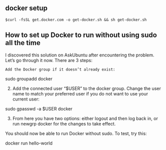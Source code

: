 
## docker setup

    $curl -fsSL get.docker.com -o get-docker.sh && sh get-docker.sh

## How to set up Docker to run without using sudo all the time

I discovered this solution on AskUbuntu after encountering the problem. Let’s go through it now.
There are 3 steps:

    Add the Docker group if it doesn’t already exist:

sudo groupadd docker

2. Add the connected user “$USER” to the docker group. Change the user name to match your preferred user if you do not want to use your current user:

sudo gpasswd -a $USER docker

3. From here you have two options: either logout and then log back in, or run newgrp docker for the changes to take effect.

You should now be able to run Docker without sudo. To test, try this:

docker run hello-world
